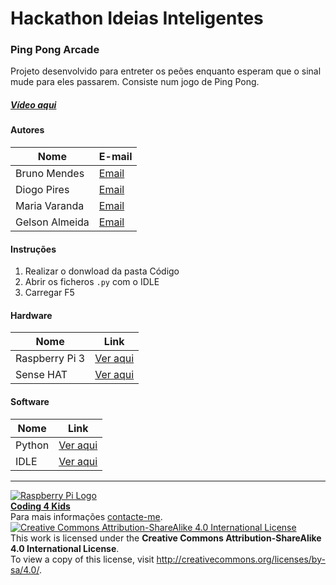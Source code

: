 # Hackathon Ideias Inteligentes

### Ping Pong Arcade

   Projeto desenvolvido para entreter os peões enquanto esperam que o sinal mude para eles passarem. Consiste num jogo de Ping Pong.
  
##### [Vídeo aqui](https://drive.google.com/open?id=0B_pUAOPBkih7cjFueVg2VHZzRE0)  
  
#### Autores  

|Nome  |E-mail  |  
|---|---|    
|Bruno Mendes  |[Email](mailto:temp@gmail.com)  |  
|Diogo Pires  |[Email](mailto:temp@gmail.com)  |  
|Maria Varanda  |[Email](mailto:temp@gmail.com)  |  
|Gelson Almeida  |[Email](mailto:temp@gmail.com)  |  

#### Instruções

1. Realizar o donwload da pasta Código
2. Abrir os ficheros `.py` com o IDLE
3. Carregar F5

#### Hardware  

|Nome  |Link  |  
|---|---|    
|Raspberry Pi 3  |[Ver aqui](http://www.raspberrypi.org)  |  
|Sense HAT  |[Ver aqui](http://www.raspberrypi.org/products/sense-hat/)  |  

#### Software  

|Nome  |Link  |  
|---|---|    
|Python  |[Ver aqui](http://www.python.org)  |
|IDLE  |[Ver aqui](http://www.python.org)  |  


***  
[![Raspberry Pi Logo](https://upload.wikimedia.org/wikipedia/en/thumb/c/cb/Raspberry_Pi_Logo.svg/50px-Raspberry_Pi_Logo.svg.png)](http://raspberrypi.org)   
[**Coding 4 Kids**](http://coding4kids.github.io/coding4kids/)  
Para mais informações [contacte-me](mailto:nunofilipesantos@gmail.com).  
[![Creative Commons Attribution-ShareAlike 4.0 International License](https://licensebuttons.net/l/by-sa/4.0/88x31.png)](http://creativecommons.org/licenses/by-sa/4.0/)  
This work is licensed under the **Creative Commons Attribution-ShareAlike 4.0 International License**.  
To view a copy of this license, visit http://creativecommons.org/licenses/by-sa/4.0/.  
